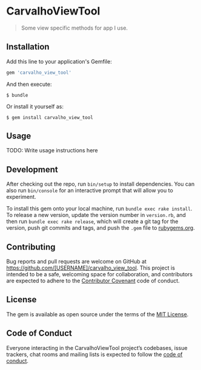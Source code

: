 # CarvalhoViewTool

> Some view specific methods for app I use.

## Installation

Add this line to your application's Gemfile:

```ruby
gem 'carvalho_view_tool'
```

And then execute:

    $ bundle

Or install it yourself as:

    $ gem install carvalho_view_tool

## Usage

TODO: Write usage instructions here

## Development

After checking out the repo, run `bin/setup` to install dependencies. You can also run `bin/console` for an interactive prompt that will allow you to experiment.

To install this gem onto your local machine, run `bundle exec rake install`. To release a new version, update the version number in `version.rb`, and then run `bundle exec rake release`, which will create a git tag for the version, push git commits and tags, and push the `.gem` file to [rubygems.org](https://rubygems.org).

## Contributing

Bug reports and pull requests are welcome on GitHub at https://github.com/[USERNAME]/carvalho_view_tool. This project is intended to be a safe, welcoming space for collaboration, and contributors are expected to adhere to the [Contributor Covenant](http://contributor-covenant.org) code of conduct.

## License

The gem is available as open source under the terms of the [MIT License](https://opensource.org/licenses/MIT).

## Code of Conduct

Everyone interacting in the CarvalhoViewTool project’s codebases, issue trackers, chat rooms and mailing lists is expected to follow the [code of conduct](https://github.com/[USERNAME]/carvalho_view_tool/blob/master/CODE_OF_CONDUCT.md).
